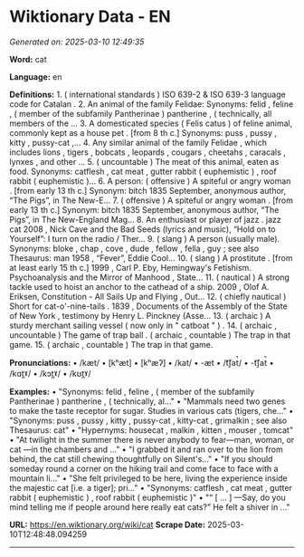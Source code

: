 # Wiktionary Data - EN

*Generated on: 2025-03-10 12:49:35*

**Word:** cat

**Language:** en

**Definitions:**
    1. ( international standards ) ISO 639-2 & ISO 639-3 language code for Catalan .
    2. An animal of the family Felidae: Synonyms: felid , feline , ( member of the subfamily Pantherinae ) pantherine , ( technically, all members of the ...
    3. A domesticated species ( Felis catus ) of feline animal, commonly kept as a house pet . [from 8 th c.] Synonyms: puss , pussy , kitty , pussy-cat ,...
    4. Any similar animal of the family Felidae , which includes lions , tigers , bobcats , leopards , cougars , cheetahs , caracals , lynxes , and other ...
    5. ( uncountable ) The meat of this animal, eaten as food. Synonyms: catflesh , cat meat , gutter rabbit ( euphemistic ) , roof rabbit ( euphemistic )...
    6. A person: ( offensive ) A spiteful or angry woman . [from early 13 th c.] Synonym: bitch 1835 September, anonymous author, “The Pigs”, in The New-E...
    7. ( offensive ) A spiteful or angry woman . [from early 13 th c.] Synonym: bitch 1835 September, anonymous author, “The Pigs”, in The New-England Mag...
    8. An enthusiast or player of jazz . jazz cat 2008 , Nick Cave and the Bad Seeds (lyrics and music), “Hold on to Yourself”: I turn on the radio / Ther...
    9. ( slang ) A person (usually male). Synonyms: bloke , chap , cove , dude , fellow , fella , guy ; see also Thesaurus: man 1958 , “Fever”, Eddie Cool...
    10. ( slang ) A prostitute . [from at least early 15 th c.] 1999 , Carl P. Eby, Hemingway's Fetishism. Psychoanalysis and the Mirror of Manhood , State...
    11. ( nautical ) A strong tackle used to hoist an anchor to the cathead of a ship. 2009 , Olof A. Eriksen, Constitution - All Sails Up and Flying , Out...
    12. ( chiefly nautical ) Short for cat-o'-nine-tails . 1839 , Documents of the Assembly of the State of New York , testimony by Henry L. Pinckney (Asse...
    13. ( archaic ) A sturdy merchant sailing vessel ( now only in " catboat " ) .
    14. ( archaic , uncountable ) The game of trap ball . ( archaic , countable ) The trap in that game.
    15. ( archaic , countable ) The trap in that game.

**Pronunciations:**
    • /kæt/
    • [kʰæt]
    • [kʰæʔ]
    • /kat/
    • -æt
    • /t͡ʃat̚/
    • -t͡ʃat̚
    • /kɑt̪ˠ/
    • /kɔt̪ˠ/
    • /kʊt̪ˠ/

**Examples:**
    • "Synonyms: felid , feline , ( member of the subfamily Pantherinae ) pantherine , ( technically, al..."
    • "Mammals need two genes to make the taste receptor for sugar. Studies in various cats (tigers, che..."
    • "Synonyms: puss , pussy , kitty , pussy-cat , kitty-cat , grimalkin ; see also Thesaurus: cat"
    • "Hypernyms: housecat , malkin , kitten , mouser , tomcat"
    • "At twilight in the summer there is never anybody to fear—man, woman, or cat —in the chambers and ..."
    • "I grabbed it and ran over to the lion from behind, the cat still chewing thoughtfully on Silent's..."
    • "If you should someday round a corner on the hiking trail and come face to face with a mountain li..."
    • "She felt privileged to be here, living the experience inside the majestic cat [i.e. a tiger]; pri..."
    • "Synonyms: catflesh , cat meat , gutter rabbit ( euphemistic ) , roof rabbit ( euphemistic )"
    • "“ [ … ] —Say, do you mind telling me if people around here really eat cats?” He felt a shiver in ..."

**URL:** https://en.wiktionary.org/wiki/cat
**Scrape Date:** 2025-03-10T12:48:48.094259

---

